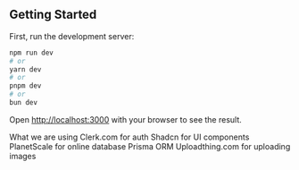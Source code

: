 ## Getting Started

First, run the development server:

```bash
npm run dev
# or
yarn dev
# or
pnpm dev
# or
bun dev
```

Open [http://localhost:3000](http://localhost:3000) with your browser to see the result.

What we are using 
Clerk.com for auth
Shadcn for UI components
PlanetScale for online database
Prisma ORM
Uploadthing.com for uploading images